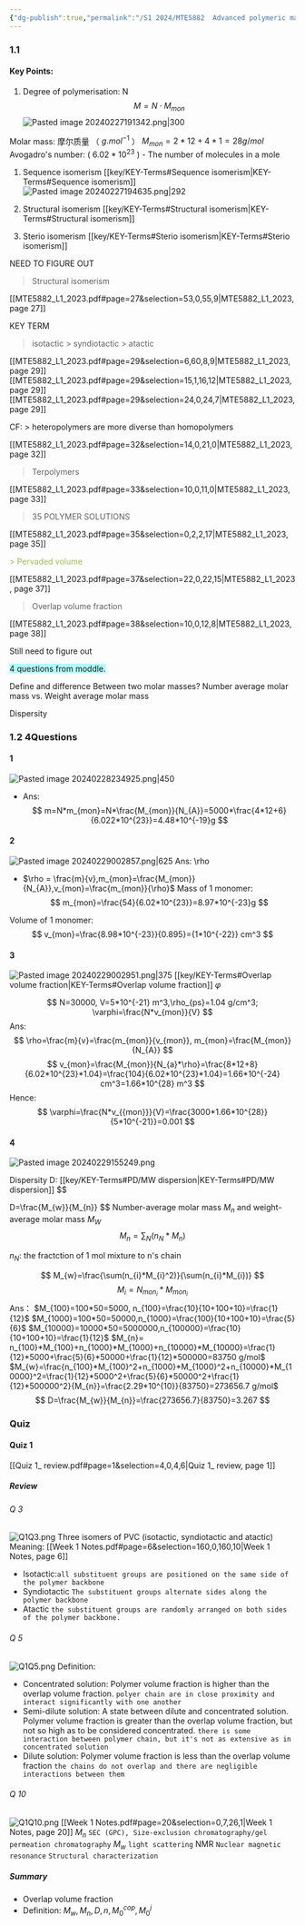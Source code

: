 ```yaml
---
{"dg-publish":true,"permalink":"/S1 2024/MTE5882  Advanced polymeric materials/Advanced polymeric materials_Notes/","dgPassFrontmatter":true}
---
```



### 1.1 


#### Key Points:

1. Degree of polymerisation: N
$$
M = N \cdot M_{mon}
$$
![Pasted image 20240227191342.png|300](/img/user/S1%202024/screenshot/Pasted%20image%2020240227191342.png)

Molar mass: 摩尔质量 （ $g.mol^{-1}$ ）
$M_{mon} = 2 * 12 + 4 * 1 = 28 g/mol$
Avogadro's number: ( $6.02*10^{23}$ )
	- The number of molecules in a mole

1. Sequence isomerism [[key/KEY-Terms#Sequence isomerism\|KEY-Terms#Sequence isomerism]]
![Pasted image 20240227194635.png|292](/img/user/S1%202024/screenshot/Pasted%20image%2020240227194635.png)

3. Structural isomerism [[key/KEY-Terms#Structural isomerism\|KEY-Terms#Structural isomerism]]


4. Sterio isomerism [[key/KEY-Terms#Sterio isomerism\|KEY-Terms#Sterio isomerism]]




NEED TO FIGURE OUT

> Structural isomerism


[[MTE5882_L1_2023.pdf#page=27&selection=53,0,55,9|MTE5882_L1_2023, page 27]]


KEY TERM
>  isotactic > syndiotactic > atactic

[[MTE5882_L1_2023.pdf#page=29&selection=6,60,8,9|MTE5882_L1_2023, page 29]]
[[MTE5882_L1_2023.pdf#page=29&selection=15,1,16,12|MTE5882_L1_2023, page 29]]
[[MTE5882_L1_2023.pdf#page=29&selection=24,0,24,7|MTE5882_L1_2023, page 29]]

CF: > heteropolymers are more diverse than homopolymers

[[MTE5882_L1_2023.pdf#page=32&selection=14,0,21,0|MTE5882_L1_2023, page 32]]

> Terpolymers

[[MTE5882_L1_2023.pdf#page=33&selection=10,0,11,0|MTE5882_L1_2023, page 33]]


> 35 POLYMER SOLUTIONS

[[MTE5882_L1_2023.pdf#page=35&selection=0,2,2,17|MTE5882_L1_2023, page 35]]

<font color="#9bbb59">> Pervaded volume</font>

[[MTE5882_L1_2023.pdf#page=37&selection=22,0,22,15|MTE5882_L1_2023, page 37]]

> Overlap volume fraction

[[MTE5882_L1_2023.pdf#page=38&selection=10,0,12,8|MTE5882_L1_2023, page 38]]

Still need to figure out

<span style="background:#b1ffff">4 questions from moddle.</span>


Define and difference Between two molar masses?
Number average molar mass vs. Weight average molar mass


Dispersity

### 1.2 4Questions
#### 1
![Pasted image 20240228234925.png|450](/img/user/S1%202024/screenshot/Pasted%20image%2020240228234925.png)
- Ans: 
$$
m=N*m_{mon}=N*\frac{M_{mon}}{N_{A}}=5000*\frac{4*12+6}{6.022*10^{23}}=4.48*10^{-19}g
$$

#### 2
![Pasted image 20240229002857.png|625](/img/user/S1%202024/screenshot/Pasted%20image%2020240229002857.png)
Ans: \rho
- $\rho = \frac{m}{v},m_{mon}=\frac{M_{mon}}{N_{A}},v_{mon}=\frac{m_{mon}}{\rho}$
Mass of 1 monomer: 
$$
m_{mon}=\frac{54}{6.02*10^{23}}=8.97*10^{-23}g
$$

Volume of 1 monomer:
$$
v_{mon}=\frac{8.98*10^{-23}}{0.895}={1*10^{-22}} cm^3
$$


#### 3
![Pasted image 20240229002951.png|375](/img/user/S1%202024/screenshot/Pasted%20image%2020240229002951.png)
[[key/KEY-Terms#Overlap volume fraction\|KEY-Terms#Overlap volume fraction]] $\varphi$

$$
N=30000, V=5*10^{-21} m^3,\rho_{ps}=1.04 g/cm^3; \varphi=\frac{N*v_{mon}}{V}
$$
Ans:
$$
\rho=\frac{m}{v}=\frac{m_{mon}}{v_{mon}}, m_{mon}=\frac{M_{mon}}{N_{A}}
$$
$$
v_{mon}=\frac{M_{mon}}{N_{a}*\rho}=\frac{8*12+8}{6.02*10^{23}*1.04}=\frac{104}{6.02*10^{23}*1.04}=1.66*10^{-24} cm^3=1.66*10^{28} m^3
$$
Hence:
$$
\varphi=\frac{N*v_{{mon}}}{V}=\frac{3000*1.66*10^{28}}{5*10^{-21}}=0.001
$$

#### 4
![Pasted image 20240229155249.png](/img/user/S1%202024/screenshot/Pasted%20image%2020240229155249.png)

Dispersity D: [[key/KEY-Terms#PD/MW dispersion\|KEY-Terms#PD/MW dispersion]]
$$

D=\frac{M_{w}}{M_{n}}
$$
Number-average molar mass $M_{n}$  and weight-average molar mass $M_W$
$$
M_{n}={\sum_{N}(n_{N}*M_{n})}
$$

$n_{N}$: the fractction of 1 mol mixture to n's chain

$$
M_{w}=\frac{\sum(n_{i}*M_{i}^2)}{\sum(n_{i}*M_{i})}
$$
$$
M_{i}=N_{mon_{i}}*M_{mon_{i}}
$$
Ans：
$M_{100}=100*50=5000, n_{100}=\frac{10}{10+100+10}=\frac{1}{12}$
$M_{1000}=100*50=50000,n_{1000}=\frac{100}{10+100+10}=\frac{5}{6}$
$M_{10000}=10000*50=5000000,n_{100000}=\frac{10}{10+100+10}=\frac{1}{12}$
$M_{n}= n_{100}*M_{100}+n_{1000}*M_{1000}+n_{10000}*M_{10000}=\frac{1}{12}*5000+\frac{5}{6}*50000+\frac{1}{12}*500000=83750 g/mol$
$M_{w}=\frac{n_{100}*M_{100}^2+n_{1000}*M_{1000}^2+n_{10000}*M_{10000}^2=\frac{1}{12}*5000^2+\frac{5}{6}*50000^2+\frac{1}{12}*500000^2}{M_{n}}=\frac{2.29*10^{10}}{83750}=273656.7 g/mol$
$$
D=\frac{M_{w}}{M_{n}}=\frac{273656.7}{83750}=3.267
$$

### Quiz
#### Quiz 1 
[[Quiz 1_ review.pdf#page=1&selection=4,0,4,6|Quiz 1_ review, page 1]]
##### Review
###### Q 3
![Q1Q3.png](/img/user/S1%202024/screenshot/Q1Q3.png)
Three isomers of PVC (isotactic, syndiotactic and atactic)
Meaning:
[[Week 1 Notes.pdf#page=6&selection=160,0,160,10|Week 1 Notes, page 6]]
- Isotactic:`all substituent groups are positioned on the same side of the polymer backbone`
- Syndiotactic `The substituent groups alternate sides along the polymer backbone`
- Atactic `the substituent groups are randomly arranged on both sides of the polymer backbone.`
###### Q 5
![Q1Q5.png](/img/user/S1%202024/screenshot/Q1Q5.png)
Definition:
- Concentrated solution: Polymer volume fraction is higher than the overlap volume fraction. `polyer chain are in close proximity and interact significantly with one another`
- Semi-dilute solution: A state between dilute and concentrated solution. Polymer volume fraction is greater than the overlap volume fraction, but not so high as to be considered concentrated. `there is some interaction between polymer chain, but it's not as extensive as in concentrated solution`
- Dilute solution: Polymer volume fraction is less than the overlap volume fraction `the chains do not overlap and there are negligible interactions between them`
###### Q 10
![Q1Q10.png](/img/user/S1%202024/screenshot/Q1Q10.png)
[[Week 1 Notes.pdf#page=20&selection=0,7,26,1|Week 1 Notes, page 20]]
$M_{n}$ `SEC (GPC), Size-exclusion chromatography/gel permeation chromatography`
$M_{w}$ `light scattering`
NMR `Nuclear magnetic resonance` `Structural characterization`
##### Summary
- Overlap volume fraction
- Definition: $M_{w}, M_{n}, D,n, M_{0}^{cop},M_{0}^{j}$ 

